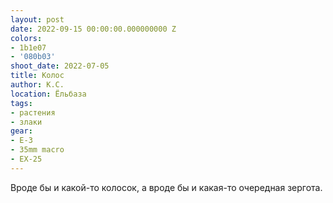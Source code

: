 ```yaml
---
layout: post
date: 2022-09-15 00:00:00.000000000 Z
colors:
- 1b1e07
- '080b03'
shoot_date: 2022-07-05
title: Колос
author: К.С.
location: Ёльбаза
tags:
- растения
- злаки
gear:
- E-3
- 35mm macro
- EX-25
---
```

Вроде бы и какой-то колосок, а вроде бы и какая-то очередная зергота.

